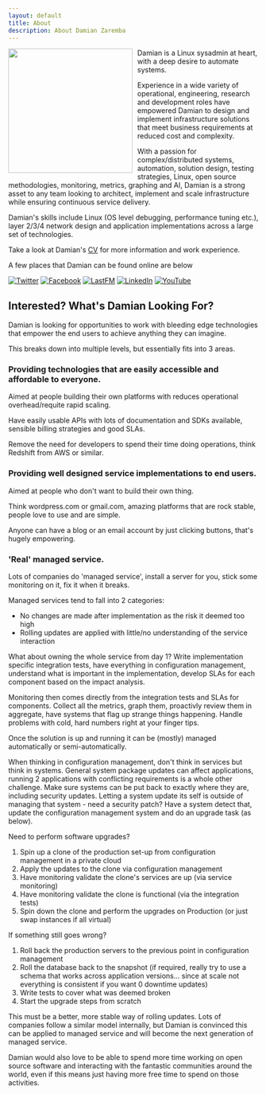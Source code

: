 ```yaml
---
layout: default
title: About
description: About Damian Zaremba
---
```

<img src="https://s.gravatar.com/avatar/5eb437aa4368d29386cb6f0ed8e6c5b4?s=250" style="float: left; height: 250px; margin-right: 10px" />

Damian is a Linux sysadmin at heart, with a deep desire to automate systems.

Experience in a wide variety of operational, engineering, research and development roles have empowered Damian to design and implement infrastructure solutions that meet business requirements at reduced cost and complexity.

With a passion for complex/distributed systems, automation, solution design, testing strategies, Linux, open source methodologies, monitoring, metrics, graphing and AI, Damian is a strong asset to any team looking to architect, implement and scale infrastructure while ensuring continuous service delivery.

Damian's skills include Linux (OS level debugging, performance tuning etc.), layer 2/3/4 network design and application implementations across a large set of technologies.

Take a look at Damian's [CV](/cv) for more information and work experience.

A few places that Damian can be found online are below

[![Twitter](/assests/images/logos/twitter.png)](http://twitter.com/DamianZaremba)
[![Facebook](/assests/images/logos/facebook.png)](http://facebook.com/DamianZaremba)
[![LastFM](/assests/images/logos/lastfm.png)](http://lastfm.com/user/DamianZaremba4)
[![LinkedIn](/assests/images/logos/linkedin.png)](http://uk.linkedin.com/in/damianzaremba)
[![YouTube](/assests/images/logos/youtube.png)](http://www.youtube.com/user/DamianZaremba)

Interested? What's Damian Looking For?
--------------------------------------
Damian is looking for opportunities to work with bleeding edge technologies that empower the end users to achieve anything
they can imagine.

This breaks down into multiple levels, but essentially fits into 3 areas.

### Providing technologies that are easily accessible and affordable to everyone.
Aimed at people building their own platforms with reduces operational overhead/requite rapid scaling.

Have easily usable APIs with lots of documentation and SDKs available, sensible billing strategies and good SLAs.

Remove the need for developers to spend their time doing operations, think Redshift from AWS or similar.

### Providing well designed service implementations to end users.
Aimed at people who don't want to build their own thing.

Think wordpress.com or gmail.com, amazing platforms that are rock stable, people love to use and are simple.

Anyone can have a blog or an email account by just clicking buttons, that's hugely empowering.

### 'Real' managed service.
Lots of companies do 'managed service', install a server for you, stick some monitoring on it, fix it when it breaks.

Managed services tend to fall into 2 categories:

* No changes are made after implementation as the risk it deemed too high
* Rolling updates are applied with little/no understanding of the service interaction

What about owning the whole service from day 1? Write implementation specific integration tests, have everything in configuration management, understand what is important in the implementation, develop SLAs for each component based on the impact analysis.

Monitoring then comes directly from the integration tests and SLAs for components. Collect all the metrics, graph them, proactivly review them in aggregate, have systems that flag up strange things happening. Handle problems with cold, hard numbers right at your finger tips.

Once the solution is up and running it can be (mostly) managed automatically or semi-automatically.

When thinking in configuration management, don't think in services but think in systems. General system package updates can affect applications, running 2 applications with conflicting requirements is a whole other challenge. Make sure systems can be put back to exactly where they are, including security updates. Letting a system update its self is outside of managing that system - need a security patch? Have a system detect that, update the configuration management system and do an upgrade task (as below).

Need to perform software upgrades?

1. Spin up a clone of the production set-up from configuration management in a private cloud
2. Apply the updates to the clone via configuration management
3. Have monitoring validate the clone's services are up (via service monitoring)
4. Have monitoring validate the clone is functional (via the integration tests)
5. Spin down the clone and perform the upgrades on Production (or just swap instances if all virtual)

If something still goes wrong?

1. Roll back the production servers to the previous point in configuration management
2. Roll the database back to the snapshot (if required, really try to use a schema that works across application versions... since at scale not everything is consistent if you want 0 downtime updates)
3. Write tests to cover what was deemed broken
4. Start the upgrade steps from scratch

This must be a better, more stable way of rolling updates. Lots of companies follow a similar model internally, but Damian is convinced this can be applied to managed service and will become the next generation of managed service.


Damian would also love to be able to spend more time working on open source software and interacting with the fantastic communities around the world, even if this means just having more free time to spend on those activities.